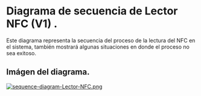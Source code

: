 # **Diagrama de secuencia de Lector NFC (V1) .**

Este diagrama representa la secuencia del proceso de la lectura del NFC en el sistema, también mostrará algunas situaciones en donde el proceso no sea exitoso.

## Imágen del diagrama.
[![sequence-diagram-Lector-NFC.png](https://i.postimg.cc/fyphr4hh/sequence-diagram-Lector-NFC.png)](https://postimg.cc/bSxMZBJ6)
